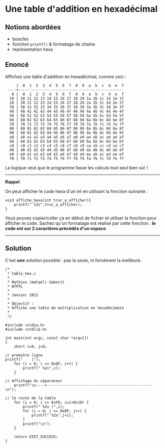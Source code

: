 # Une table d'addition en hexadécimal

## Notions abordées

- boucles
- fonction `printf()` & formatage de chaine
- représentation hexa

## Enoncé

Affichez une table d'addition en hexadécimal, comme ceci :

         |  0  1  2  3  4  5  6  7  8  9  a  b  c  d  e  f
     ----+------------------------------------------------
       0 |  0  1  2  3  4  5  6  7  8  9  a  b  c  d  e  f
      10 | 10 11 12 13 14 15 16 17 18 19 1a 1b 1c 1d 1e 1f
      20 | 20 21 22 23 24 25 26 27 28 29 2a 2b 2c 2d 2e 2f
      30 | 30 31 32 33 34 35 36 37 38 39 3a 3b 3c 3d 3e 3f
      40 | 40 41 42 43 44 45 46 47 48 49 4a 4b 4c 4d 4e 4f
      50 | 50 51 52 53 54 55 56 57 58 59 5a 5b 5c 5d 5e 5f
      60 | 60 61 62 63 64 65 66 67 68 69 6a 6b 6c 6d 6e 6f
      70 | 70 71 72 73 74 75 76 77 78 79 7a 7b 7c 7d 7e 7f
      80 | 80 81 82 83 84 85 86 87 88 89 8a 8b 8c 8d 8e 8f
      90 | 90 91 92 93 94 95 96 97 98 99 9a 9b 9c 9d 9e 9f
      a0 | a0 a1 a2 a3 a4 a5 a6 a7 a8 a9 aa ab ac ad ae af
      b0 | b0 b1 b2 b3 b4 b5 b6 b7 b8 b9 ba bb bc bd be bf
      c0 | c0 c1 c2 c3 c4 c5 c6 c7 c8 c9 ca cb cc cd ce cf
      d0 | d0 d1 d2 d3 d4 d5 d6 d7 d8 d9 da db dc dd de df
      e0 | e0 e1 e2 e3 e4 e5 e6 e7 e8 e9 ea eb ec ed ee ef
      f0 | f0 f1 f2 f3 f4 f5 f6 f7 f8 f9 fa fb fc fd fe ff

La logique veut que le programme fasse les calculs tout seul bien sûr !

---

__Rappel__

On peut afficher le code hexa d'un int en utilisant la fonction suivante :

	void affiche_hexa(int truc_a_afficher){
		printf(" %2x",truc_a_afficher);
	}

Vous pouvez copier/coller ça en début de fichier et utiliser la fonction pour afficher le code.
Sachez qu'un formatage est réalisé par cette fonction : __le code est sur 2 caractères précédés d'un espace__.

---

## Solution 

C'est __une__ solution possible : pas la seule, ni forcément la meilleure.


    /*
     * table_hex.c
     *
     * Mathieu (matael) Gaborit
     * WTFPL
     *
     * Janvier 2012
     *
     * Objectif :
     * Affiche une table de multiplication en hexadécimale
     *
     */

    #include <stdio.h>
    #include <stdlib.h>

    int main(int argc, const char *argv[])
    { 
        short i=0, j=0;
        
	// première ligne
	printf("    |");
        for (i = 0; i <= 0x0F; i++) {
            printf(" %2x",i);
        }

	// Affichage du séparateur
        printf("\n----+------------------------------------------------\n");

	// le reste de la table
        for (i = 0; i <= 0xF0; i=i+0x10) {
            printf(" %2x |",i);
            for (j = 0; j <= 0x0F; j++) {
                printf(" %2x",j+i);
            }
            printf("\n");
        }

        return EXIT_SUCCESS;
    }
